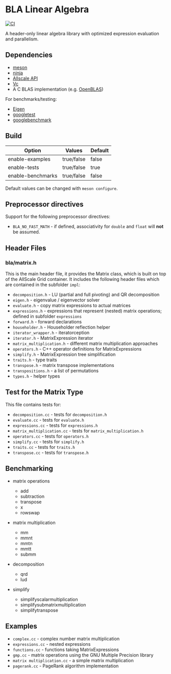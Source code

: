 # BLA Linear Algebra

[![CI](https://github.com/inlart/BLA/workflows/CI/badge.svg)](https://github.com/inlart/BLA/actions?query=workflow%3ACI)

A header-only linear algebra library with optimized expression evaluation and parallelism.

## Dependencies

* [meson](https://mesonbuild.com)
* [ninja](https://ninja-build.org)
* [Allscale API](https://github.com/allscale/allscale_api)
* [Vc](https://github.com/VcDevel/Vc)
* A C BLAS implementation (e.g. [OpenBLAS](https://github.com/xianyi/OpenBLAS/wiki/Installation-Guide))

For benchmarks/testing:

* [Eigen](http://eigen.tuxfamily.org/index.php?title=Main_Page)
* [googletest](https://github.com/google/googletest/tree/release-1.8.0)
* [googlebenchmark](https://github.com/google/benchmark)

## Build

| Option                  | Values          | Default          |
| ----------------------- | --------------- |------------------|
| enable-examples         | true/false      | false            |
| enable-tests            | true/false      | true             |
| enable-benchmarks       | true/false      | false            |

Default values can be changed with `meson configure`.

## Preprocessor directives

Support for the following preprocessor directives:

* `BLA_NO_FAST_MATH` - if defined, associativity for `double` and `float` will **not** be assumed.

## Header Files

### bla/matrix.h

This is the main header file, it provides the Matrix class,
which is built on top of the AllScale Grid container.
It includes the following header files which are contained in the subfolder `impl`:

* `decomposition.h` - LU (partial and full pivoting) and QR decomposition
* `eigen.h` - eigenvalue / eigenvector solver
* `evaluate.h` - copy matrix expressions to actual matrices
* `expressions.h` - expressions that represent (nested) matrix operations; defined in subfolder `expressions`
* `forward.h` - forward declarations
* `householder.h` - Householder reflection helper
* `iterator_wrapper.h` - iteratorception
* `iterator.h` - MatrixExpression iterator
* `matrix_multiplication.h` - different matrix multiplication approaches
* `operators.h` - C++ operator definitions for MatrixExpressions
* `simplify.h` - MatrixExpression tree simplification
* `traits.h` - type traits
* `transpose.h` - matrix transpose implementations
* `transpositions.h` - a list of permutations
* `types.h` - helper types

## Test for the Matrix Type

This file contains tests for:

* `decomposition.cc` - tests for `decomposition.h`
* `evaluate.cc` - tests for `evaluate.h`
* `expressions.cc` - tests for `expressions.h`
* `matrix_multiplication.cc` - tests for `matrix_multiplication.h`
* `operators.cc` - tests for `operators.h`
* `simplify.cc` - tests for `simplify.h`
* `traits.cc` - tests for `traits.h`
* `transpose.cc` - tests for `transpose.h`

## Benchmarking

* matrix operations
  * add
  * subtraction
  * transpose
  * x
  * rowswap

* matrix multiplication
  * mm
  * mmnt
  * mmtn
  * mmtt
  * submm

* decomposition
  * qrd
  * lud

* simplify
  * simplifyscalarmultiplication
  * simplifysubmatrixmultiplication
  * simplifytranspose

## Examples

* `complex.cc` - complex number matrix multiplication
* `expressions.cc` - nested expressions
* `functions.cc` - functions taking MatrixExpressions
* `gmp.cc` - matrix operations using the GNU Multiple Precision library
* `matrix multiplication.cc` - a simple matrix multiplication
* `pagerank.cc` -  PageRank algorithm implementation
